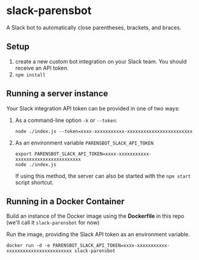 # slack-parensbot

A Slack bot to automatically close parentheses, brackets, and braces.

## Setup

1. create a new custom bot integration on your Slack team. You should receive an API token.
2. `npm install`

## Running a server instance

Your Slack integration API token can be provided in one of two ways:

1.  As a command-line option `-k` or `--token`:

        node ./index.js --token=xxxx-xxxxxxxxxxx-xxxxxxxxxxxxxxxxxxxxxxxx

2.  As an environment variable `PARENSBOT_SLACK_API_TOKEN`

        export PARENSBOT_SLACK_API_TOKEN=xxxx-xxxxxxxxxxx-xxxxxxxxxxxxxxxxxxxxxxxx
        node ./index.js

    If using this method, the server can also be started with the `npm start` script shortcut.

## Running in a Docker Container

Build an instance of the Docker image using the **Dockerfile** in this repo (we'll call it `slack-parensbot` for now)

Run the image, providing the Slack API token as an environment variable.

    docker run -d -e PARENSBOT_SLACK_API_TOKEN=xxxx-xxxxxxxxxxx-xxxxxxxxxxxxxxxxxxxxxxxx slack-parensbot
